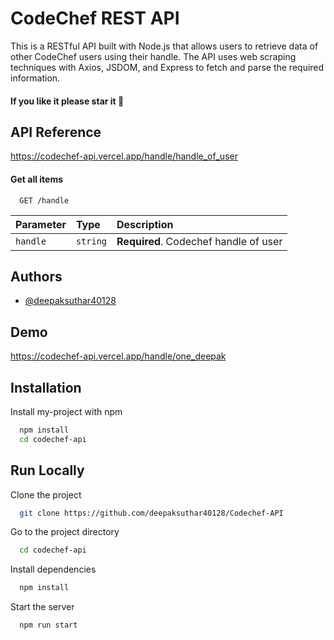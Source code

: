 
# CodeChef REST API

This is a RESTful API built with Node.js that allows users to retrieve data of other CodeChef users using their handle.
The API uses web scraping techniques with Axios, JSDOM, and Express to fetch and parse the required information.

#### If you like it please star it 🥺

## API Reference
https://codechef-api.vercel.app/handle/handle_of_user
#### Get all items

```http
  GET /handle
```

| Parameter | Type     | Description                |
| :-------- | :------- | :------------------------- |
| `handle` | `string` | **Required**. Codechef handle of user|


## Authors

- [@deepaksuthar40128](https://www.github.com/deepaksuthar40128)


## Demo

 https://codechef-api.vercel.app/handle/one_deepak


## Installation

Install my-project with npm

```bash
  npm install
  cd codechef-api
```
    
## Run Locally

Clone the project

```bash
  git clone https://github.com/deepaksuthar40128/Codechef-API
```

Go to the project directory

```bash
  cd codechef-api
```

Install dependencies

```bash
  npm install
```

Start the server

```bash
  npm run start
```



